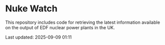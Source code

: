 # Nuke Watch

This repository includes code for retrieving the latest information available on the output of EDF nuclear power plants in the UK.

Last updated: 2025-09-09 01:11